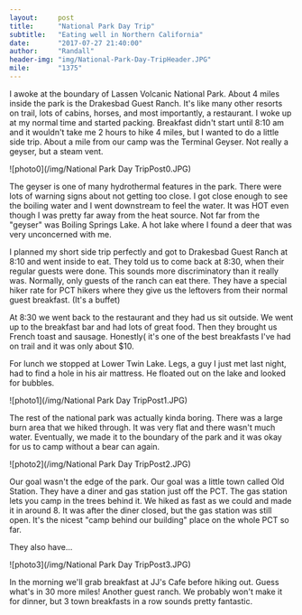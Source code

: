 ```yaml
---
layout:     post
title:      "National Park Day Trip"
subtitle:   "Eating well in Northern California"
date:       "2017-07-27 21:40:00"
author:     "Randall"
header-img: "img/National-Park-Day-TripHeader.JPG"
mile:       "1375"
---
```

I awoke at the boundary of Lassen Volcanic National Park. About 4 miles inside the park is the Drakesbad Guest Ranch. It's like many other resorts on trail, lots of cabins, horses, and most importantly, a restaurant. I woke up at my normal time and started packing. Breakfast didn't start until 8:10 am and it wouldn't take me 2 hours to hike 4 miles, but I wanted to do a little side trip. About a mile from our camp was the Terminal Geyser. Not really a geyser, but a steam vent.

![photo0](/img/National Park Day TripPost0.JPG)

The geyser is one of many hydrothermal features in the park. There were lots of warning signs about not getting too close. I got close enough to see the boiling water and I went downstream to feel the water. It was HOT even though I was pretty far away from the heat source. Not far from the "geyser" was Boiling Springs Lake. A hot lake where I found a deer that was very unconcerned with me.

I planned my short side trip perfectly and got to Drakesbad Guest Ranch at 8:10 and went inside to eat. They told us to come back at 8:30, when their regular guests were done. This sounds more discriminatory than it really was. Normally, only guests of the ranch can eat there. They have a special hiker rate for PCT hikers where they give us the leftovers from their normal guest breakfast. (It's a buffet) 

At 8:30 we went back to the restaurant and they had us sit outside. We went up to the breakfast bar and had lots of great food. Then they brought us French toast and sausage. Honestly( it's one of the best breakfasts I've had on trail and it was only about $10.

For lunch we stopped at Lower Twin Lake. Legs, a guy I just met last night, had to find a hole in his air mattress. He floated out on the lake and looked for bubbles.

![photo1](/img/National Park Day TripPost1.JPG)

The rest of the national park was actually kinda boring. There was a large burn area that we hiked through. It was very flat and there wasn't much water. Eventually, we made it to the boundary of the park and it was okay for us to camp without a bear can again. 

![photo2](/img/National Park Day TripPost2.JPG)

Our goal wasn't the edge of the park. Our goal was a little town called Old Station. They have a diner and gas station just off the PCT. The gas station lets you camp in the trees behind it. We hiked as fast as we could and made it in around 8. It was after the diner closed, but the gas station was still open. It's the nicest "camp behind our building" place on the whole PCT so far.

They also have...

![photo3](/img/National Park Day 
TripPost3.JPG)

In the morning we'll grab breakfast at JJ's Cafe before hiking out. Guess what's in 30 more miles! Another guest ranch. We probably won't make it for dinner, but 3 town breakfasts in a row sounds pretty fantastic.
